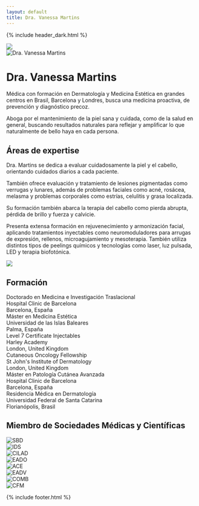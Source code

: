 ```yaml
---
layout: default
title: Dra. Vanessa Martins
---
```


{% include header_dark.html %}

<div class="bg-black text-white mb-12 pt-12 lg:pt-0 lg:mb-24 relative">
  <div class="absolute h-full w-full overflow-hidden hidden xl:block">
    <div class="absolute right-0 bottom-0 bg-graphic">
      <img src="/assets/images/dermabile-logo-alt.svg" class="w-1280">
    </div>
  </div>
  <div class="lg:mx-auto lg:max-w-screen-2xl lg:grid lg:grid-cols-2 lg:grid-flow-col-dense lg:gap-12 xl:gap-16 lg:items-start">
    <div class="max-w-xl mx-auto lg:-mb-24 lg:max-w-none">
      <img src="/assets/images/vanessa.jpg" alt="Dra. Vanessa Martins">
    </div>
    <div class="px-8 pb-12 md:px-12 lg:pl-0 mt-12 lg:mt-0 h-full">
      <div class="lg:mt-12 lg:relative lg:h-full">
        <h1 class="text-4xl tracking-tight mb-4 sm:text-5xl md:text-6xl lg:text-4xl xl:text-6xl font-quincy xl:max-w-sm">
          Dra. Vanessa Martins
        </h1>
        <div class="lg:my-8 prose prose-lg xl:prose-xl antialiased lg:max-w-sm text-white">
          <p>
            Médica con formación en Dermatología y Medicina Estética en grandes
            centros en Brasil, Barcelona y Londres, busca una medicina
            proactiva, de prevención y diagnóstico precoz. 
          </p>
          <p>
            Aboga por el mantenimiento de la piel sana y cuidada, como de la
            salud en general, buscando resultados naturales para reflejar y
            amplificar lo que naturalmente de bello haya en cada persona.
          </p>
        </div>
      </div>
    </div>
  </div>
</div>

<div class="bg-white max-w-7xl mx-auto px-8 md:px-12">
  <h2 class="text-4xl font-semibold font-quincy text-gray-900 mt-12 lg:mt-32 xl:mt-44 mb-12">
    Áreas de expertise
  </h2>
  <div class="lg:grid lg:grid-cols-2 lg:gap-10">
    <div class="prose prose-lg xl:prose-xl antialiased">
      <p>
        Dra. Martins se dedica a evaluar cuidadosamente la piel y el cabello,
        orientando cuidados diarios a cada paciente.
      </p>
      <p>
        También ofrece evaluación y tratamiento de lesiones pigmentadas como
        verrugas y lunares, además de problemas faciales como acné, rosácea,
        melasma y problemas corporales como estrías, celulitis y grasa
        localizada.
      </p>
    </div>
    <div class="prose prose-lg xl:prose-xl antialiased">
      <p>
        Su formación también abarca la terapia del cabello como pierda abrupta,
        pérdida de brillo y fuerza y calvicie.
      </p>
      <p>
        Presenta extensa formación en rejuvenecimiento y armonización facial,
        aplicando tratamientos inyectables como neuromoduladores para arrugas
        de expresión, rellenos, microagujamiento y mesoterapia. También 
        utiliza distintos tipos de peelings químicos y tecnologías como laser, 
        luz pulsada, LED y terapia biofotónica.
      </p>
    </div>
  </div>
</div>

<div class="max-w-lg mx-auto my-20 text-gray-500">
  <img src="/assets/images/divider.svg">
</div>

<div class="bg-white max-w-7xl mx-auto px-8 mb-12 xl:mb-24 md:px-12">
  <h2 class="text-4xl font-semibold font-quincy text-gray-900 mt-12 mb-12">
    Formación
  </h2>
  <div class="lg:grid lg:grid-cols-2 lg:gap-10">
    <div class="prose prose-lg xl:prose-xl antialiased space-y-8">
      <div>
        <div>Doctorado en Medicina e Investigación Traslacional</div>
        <div class="text-base font-bold text-rose my-2">Hospital Clinic de Barcelona</div>
        <div class="text-base text-gray-500">Barcelona, España</div>
      </div>
      <div>
        <div>Máster en Medicina Estética</div>
        <div class="text-base font-bold text-rose my-2">Universidad de las Islas Baleares</div>
        <div class="text-base text-gray-500">Palma, España</div>
      </div>
      <div>
        <div>Level 7 Certificate Injectables</div>
        <div class="text-base font-bold text-rose my-2">Harley Academy</div>
        <div class="text-base text-gray-500">London, United Kingdom</div>
      </div>
    </div>
    <div class="prose prose-lg xl:prose-xl antialiased space-y-8 mt-8 lg:mt-0">
      <div>
        <div>Cutaneous Oncology Fellowship</div>
        <div class="text-base font-bold text-rose my-2">St John's Institute of Dermatology</div>
        <div class="text-base text-gray-500">London, United Kingdom</div>
      </div>
      <div>
        <div>Máster en Patología Cutánea Avanzada</div>
        <div class="text-base font-bold text-rose my-2">Hospital Clinic de Barcelona</div>
        <div class="text-base text-gray-500">Barcelona, España</div>
      </div>
      <div>
        <div>Residencia Médica en Dermatología</div>
        <div class="text-base font-bold text-rose my-2">Universidad Federal de Santa Catarina</div>
        <div class="text-base text-gray-500">Florianópolis, Brasil</div>
      </div>
    </div>
  </div>
</div>

<div class="bg-white max-w-7xl mx-auto px-8 mb-12 xl:mb-24 md:px-12">
  <h2 class="text-4xl font-semibold font-quincy text-gray-900 mt-12 mb-12">
    Miembro de Sociedades Médicas y Científicas
  </h2>
  <div class="grid md:grid-cols-2 lg:grid-cols-4 md:-ml-20 lg:-ml-8 xl:-ml-20">
    <div class="flex justify-center">
      <img class="h-64" src="/assets/images/logos/sbd.jpg" alt="SBD">
    </div>
    <div class="flex justify-center">
      <img class="h-64" src="/assets/images/logos/ids.jpg" alt="IDS">
    </div>
    <div class="flex justify-center">
      <img class="h-64" src="/assets/images/logos/cilad.jpg" alt="CILAD">
    </div>
    <div class="flex justify-center">
      <img class="h-64" src="/assets/images/logos/eado.jpg" alt="EADO">
    </div>
    <div class="flex justify-center">
      <img class="h-64" src="/assets/images/logos/ace.jpg" alt="ACE">
    </div>
    <div class="flex justify-center">
      <img class="h-64" src="/assets/images/logos/eadv.jpg" alt="EADV">
    </div>
    <div class="flex justify-center">
      <img class="h-64" src="/assets/images/logos/comb.jpg" alt="COMB">
    </div>
    <div class="flex justify-center">
      <img class="h-64" src="/assets/images/logos/cfm.jpg" alt="CFM">
    </div>
  </div>
</div>

{% include footer.html %}
